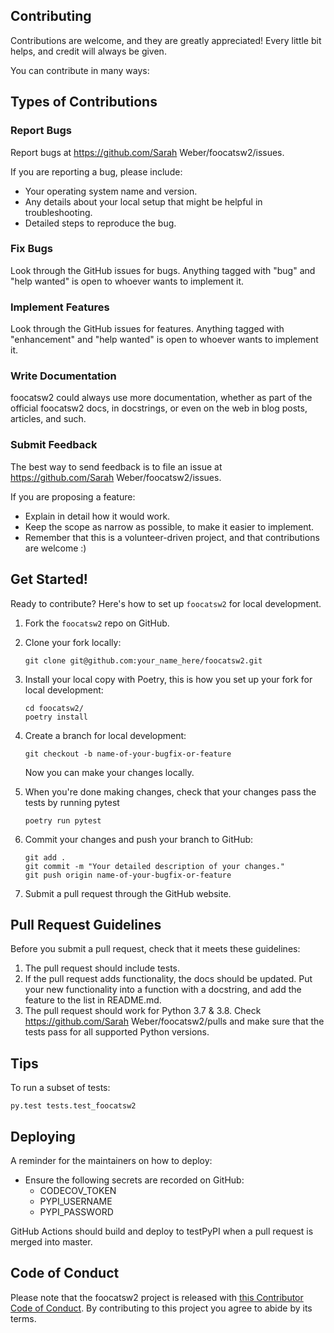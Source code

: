 
## Contributing

Contributions are welcome, and they are greatly appreciated! Every little bit
helps, and credit will always be given.

You can contribute in many ways:

## Types of Contributions


### Report Bugs

Report bugs at https://github.com/Sarah Weber/foocatsw2/issues.

If you are reporting a bug, please include:

* Your operating system name and version.
* Any details about your local setup that might be helpful in troubleshooting.
* Detailed steps to reproduce the bug.

### Fix Bugs

Look through the GitHub issues for bugs. Anything tagged with "bug" and "help
wanted" is open to whoever wants to implement it.

### Implement Features

Look through the GitHub issues for features. Anything tagged with "enhancement"
and "help wanted" is open to whoever wants to implement it.

### Write Documentation

foocatsw2 could always use more documentation, whether as part of the
official foocatsw2 docs, in docstrings, or even on the web in blog posts,
articles, and such.

### Submit Feedback

The best way to send feedback is to file an issue at https://github.com/Sarah Weber/foocatsw2/issues.

If you are proposing a feature:

* Explain in detail how it would work.
* Keep the scope as narrow as possible, to make it easier to implement.
* Remember that this is a volunteer-driven project, and that contributions
  are welcome :)

## Get Started!

Ready to contribute? Here's how to set up `foocatsw2` for local development.

1. Fork the `foocatsw2` repo on GitHub.

2. Clone your fork locally:

	```
	git clone git@github.com:your_name_here/foocatsw2.git
	```

3. Install your local copy with Poetry, this is how you set up your fork for local development:

	```
	cd foocatsw2/
	poetry install
	```

4. Create a branch for local development:

	```
	git checkout -b name-of-your-bugfix-or-feature
	```

   	Now you can make your changes locally.

5. When you're done making changes, check that your changes pass the tests by running pytest

	```
	poetry run pytest
	```

6. Commit your changes and push your branch to GitHub:

	```
	git add .
	git commit -m "Your detailed description of your changes."
	git push origin name-of-your-bugfix-or-feature
	```

7. Submit a pull request through the GitHub website.

## Pull Request Guidelines

Before you submit a pull request, check that it meets these guidelines:

1. The pull request should include tests.
2. If the pull request adds functionality, the docs should be updated. Put
   your new functionality into a function with a docstring, and add the
   feature to the list in README.md.
3. The pull request should work for Python 3.7 & 3.8. Check https://github.com/Sarah Weber/foocatsw2/pulls and make sure that the tests pass for all supported Python versions.

## Tips

To run a subset of tests:

```
py.test tests.test_foocatsw2
```

## Deploying

A reminder for the maintainers on how to deploy:

- Ensure the following secrets are recorded on GitHub:
	- CODECOV_TOKEN	
	- PYPI_USERNAME
 	- PYPI_PASSWORD	

 GitHub Actions should build and deploy to testPyPI when a pull request is merged into master.

## Code of Conduct

Please note that the foocatsw2 project is released with [this Contributor Code of Conduct](CONDUCT.md). By contributing to this project you agree to abide by its terms.
